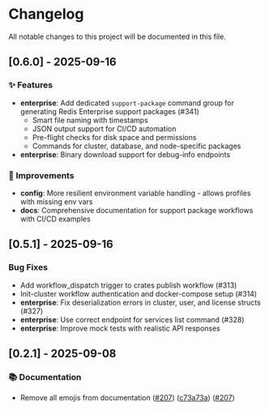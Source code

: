 # Changelog

All notable changes to this project will be documented in this file.

## [0.6.0] - 2025-09-16

### ✨ Features

- **enterprise**: Add dedicated `support-package` command group for generating Redis Enterprise support packages (#341)
  - Smart file naming with timestamps
  - JSON output support for CI/CD automation
  - Pre-flight checks for disk space and permissions
  - Commands for cluster, database, and node-specific packages
- **enterprise**: Binary download support for debug-info endpoints

### 🔧 Improvements

- **config**: More resilient environment variable handling - allows profiles with missing env vars
- **docs**: Comprehensive documentation for support package workflows with CI/CD examples

## [0.5.1] - 2025-09-16

### Bug Fixes

- Add workflow_dispatch trigger to crates publish workflow (#313)
- Init-cluster workflow authentication and docker-compose setup (#314)
- **enterprise**: Fix deserialization errors in cluster, user, and license structs (#327)
- **enterprise**: Use correct endpoint for services list command (#328)
- **enterprise**: Improve mock tests with realistic API responses

## [0.2.1] - 2025-09-08

### 📚 Documentation

- Remove all emojis from documentation ([#207](https://github.com/joshrotenberg/redisctl/issues/207)) ([c73a73a](https://github.com/joshrotenberg/redisctl/commit/c73a73a65eb98160edae57c2f84a9a7d4742fec6)) ([#207](https://github.com/joshrotenberg/redisctl/pull/207))

<!-- generated by git-cliff -->
